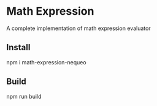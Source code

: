 # Math Expression

A complete implementation of math expression evaluator

## Install
npm i math-expression-nequeo

## Build
npm run build 
